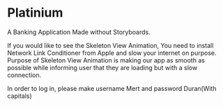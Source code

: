 # Platinium
A Banking Application Made without Storyboards. 

If you would like to see the Skeleton View Animation, You need to install Network Link Conditioner from Apple and slow your internet on purpose. 
Purpose of Skeleton View Animation is making our app as smooth as possible while informing user that they are loading but with a slow connection.

In order to log in, please make username Mert and password Duran(With capitals)
